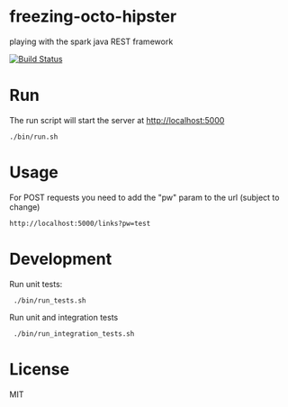 # freezing-octo-hipster
playing with the spark java REST framework

[![Build Status](https://travis-ci.org/xorrr/freezing-octo-hipster.png)](https://travis-ci.org/xorrr/freezing-octo-hipster)

# Run
The run script will start the server at [http://localhost:5000](http://localhost:5000)

    ./bin/run.sh

# Usage
For POST requests you need to add the "pw" param to the url (subject to change)

    http://localhost:5000/links?pw=test

# Development
Run unit tests:

     ./bin/run_tests.sh

Run unit and integration tests

     ./bin/run_integration_tests.sh

# License
MIT
